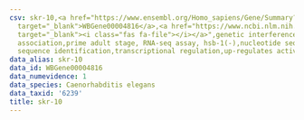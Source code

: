 ```yaml
---
csv: skr-10,<a href="https://www.ensembl.org/Homo_sapiens/Gene/Summary?db=core;g=WBGene00004816"
  target="_blank">WBGene00004816</a>,<a href="https://www.ncbi.nlm.nih.gov/pubmed/30894454"
  target="_blank"><i class="fas fa-file"></i></a>",genetic interference,functional
  association,prime adult stage, RNA-seq assay, hsb-1(-),nucleotide sequence identification,nucleotide
  sequence identification,transcriptional regulation,up-regulates activity
data_alias: skr-10
data_id: WBGene00004816
data_numevidence: 1
data_species: Caenorhabditis elegans
data_taxid: '6239'
title: skr-10
---
```

